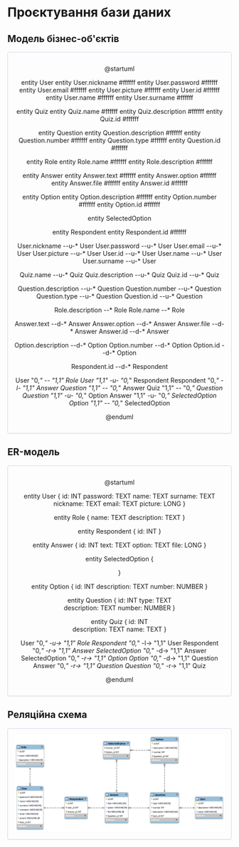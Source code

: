 # Проєктування бази даних

## Модель бізнес-об'єктів

<center style="
    border-radius:4px;
    border: 1px solid #cfd7e6;
    box-shadow: 0 1px 3px 0 rgba(89,105,129,.05), 0 1px 1px 0 rgba(0,0,0,.025);
    padding: 1em;"
>

@startuml

entity User
entity User.nickname #ffffff
entity User.password #ffffff
entity User.email #ffffff
entity User.picture #ffffff
entity User.id #ffffff
entity User.name #ffffff
entity User.surname #ffffff

entity Quiz
entity Quiz.name #ffffff
entity Quiz.description #ffffff
entity Quiz.id #ffffff

entity Question
entity Question.description #ffffff
entity Question.number #ffffff
entity Question.type #ffffff
entity Question.id #ffffff

entity Role
entity Role.name #ffffff
entity Role.description #ffffff

entity Answer
entity Answer.text #ffffff
entity Answer.option #ffffff
entity Answer.file #ffffff
entity Answer.id #ffffff

entity Option
entity Option.description #ffffff
entity Option.number #ffffff
entity Option.id #ffffff

entity SelectedOption

entity Respondent
entity Respondent.id #ffffff

User.nickname --u-* User
User.password --u-* User
User.email --u-* User
User.picture --u-* User
User.id --u-* User
User.name --u-* User
User.surname --u-* User

Quiz.name --u-* Quiz
Quiz.description --u-* Quiz
Quiz.id --u-* Quiz

Question.description --u-* Question
Question.number --u-* Question
Question.type --u-* Question
Question.id --u-* Question

Role.description --* Role
Role.name --* Role

Answer.text --d-* Answer
Answer.option --d-* Answer
Answer.file --d-* Answer
Answer.id --d-* Answer

Option.description --d-* Option
Option.number --d-* Option
Option.id --d-* Option

Respondent.id --d-* Respondent

User "0,*" -- "1,1" Role
User "1,1" -u- "0,*" Respondent
Respondent "0,*" -l- "1,1" Answer
Question "1,1" -- "0,*" Answer
Quiz "1,1" -- "0,*" Question
Question "1,1" -u- "0,*" Option
Answer "1,1" -u- "0,*" SelectedOption
Option "1,1" -- "0,*" SelectedOption

@enduml

</center>

## ER-модель

<center style="
    border-radius:4px;
    border: 1px solid #cfd7e6;
    box-shadow: 0 1px 3px 0 rgba(89,105,129,.05), 0 1px 1px 0 rgba(0,0,0,.025);
    padding: 1em;"
>

@startuml

entity User {
id: INT
password: TEXT
name: TEXT
surname: TEXT
nickname: TEXT
email: TEXT
picture: LONG
}

entity Role {
name: TEXT
description: TEXT
}

entity Respondent {
id: INT
}

entity Answer {
id: INT
text: TEXT
option: TEXT
file: LONG
}

entity SelectedOption {

}

entity Option {
id: INT
description: TEXT
number: NUMBER
}

entity Question {
id: INT
type: TEXT   
description: TEXT
number: NUMBER
}

entity Quiz {
id: INT   
description: TEXT
name: TEXT
}

User "0,*" -u-> "1,1" Role
Respondent "0,*" -l-> "1,1" User
Respondent "0,*" -r-> "1,1" Answer
SelectedOption "0,*" -d-> "1,1" Answer
SelectedOption "0,*" -r-> "1,1" Option
Option "0,*" -d-> "1,1" Question
Answer "0,*" -r-> "1,1" Question
Question "0,*" -r-> "1,1" Quiz

@enduml

</center>

## Реляційна схема

<center style="
    border-radius:4px;
    border: 1px solid #cfd7e6;
    box-shadow: 0 1px 3px 0 rgba(89,105,129,.05), 0 1px 1px 0 rgba(0,0,0,.025);
    padding: 1em;"
>

<img src="./media/aboba.png">

</center>